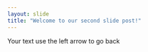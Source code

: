 ```yaml
---
layout: slide
title: "Welcome to our second slide post!"
---
```

Your text
use the left arrow to go back
